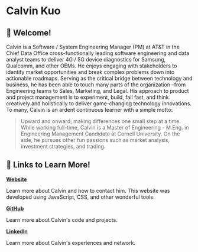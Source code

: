 # Calvin Kuo

## 🏡 Welcome!

Calvin is a Software / System Engineering Manager (PM) at AT&T in the Chief Data Office cross-functionally leading software engineering and data analyst teams to deliver 4G / 5G device diagnostics for Samsung, Qualcomm, and other OEMs. He enjoys engaging with stakeholders to identify market opportunities and break complex problems down into actionable roadmaps. Serving as the critical bridge between technology and business, he has been able to touch many parts of the organization –from Engineering teams to Sales, Marketing, and Legal. His approach to product and project management is to experiment, build, fail fast, and think creatively and holistically to deliver game-changing technology innovations. To many, Calvin is an ardent continuous learner with a simple motto:
> Upward and onward; making differences one small step at a time.
While working full-time, Calvin is a Master of Engineering - M.Eng. in Engineering Management Candidate at Cornell University. On the side, he pursues other fun passions such as market analysis, investment strategies, and trading.

## 🔗 Links to Learn More!

[**Website**](https://calvin-kuo.github.io/calvinkuo/)

Learn more about Calvin and how to contact him. This website was developed using JavaScript, CSS, and other wonderful tools.

[**GitHub**](https://github.com/calvin-kuo)

Learn more about Calvin's code and projects.

[**LinkedIn**](https://www.linkedin.com/in/calvin-y-kuo/)

Learn more about Calvin's experiences and network.
